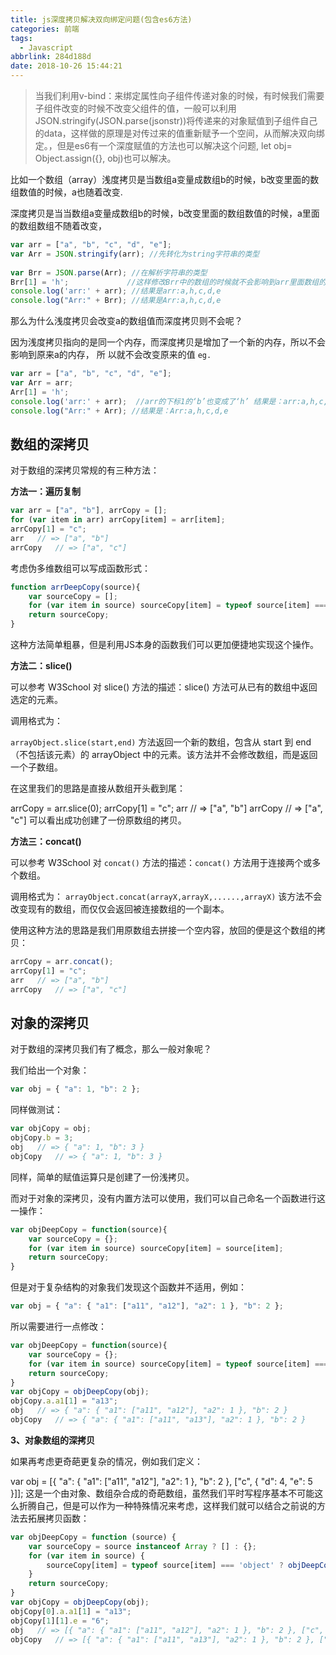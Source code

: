 ```yaml
---
title: js深度拷贝解决双向绑定问题(包含es6方法)
categories: 前端
tags:
  - Javascript
abbrlink: 284d188d
date: 2018-10-26 15:44:21
---
```


>当我们利用v-bind：来绑定属性向子组件传递对象的时候，有时候我们需要子组件改变的时候不改变父组件的值，一般可以利用JSON.stringify(JSON.parse(jsonstr))将传递来的对象赋值到子组件自己的data，这样做的原理是对传过来的值重新赋予一个空间，从而解决双向绑定。，但是es6有一个深度赋值的方法也可以解决这个问题, let obj= Object.assign({}, obj)也可以解决。
 
比如一个数组（array）浅度拷贝是当数组a变量成数组b的时候，b改变里面的数组数值的时候，a也随着改变.

深度拷贝是当当数组a变量成数组b的时候，b改变里面的数组数值的时候，a里面的数组数组不随着改变，
```js
var arr = ["a", "b", "c", "d", "e"];      
var Arr = JSON.stringify(arr); //先转化为string字符串的类型
      
var Brr = JSON.parse(Arr); //在解析字符串的类型
Brr[1] = 'h';             //这样修改Brr中的数组的时候就不会影响到arr里面数组的值
console.log('arr:' + arr); //结果是arr:a,h,c,d,e
console.log("Arr:" + Brr); //结果是Arr:a,h,c,d,e
```
 

那么为什么浅度拷贝会改变a的数组值而深度拷贝则不会呢？

因为浅度拷贝指向的是同一个内存，而深度拷贝是增加了一个新的内存，所以不会影响到原来a的内存， 所 以就不会改变原来的值
`eg.`
```js
var arr = ["a", "b", "c", "d", "e"];      
var Arr = arr;    
Arr[1] = 'h';     
console.log('arr:' + arr);  //arr的下标1的‘b’也变成了‘h’ 结果是：arr:a,h,c,d,e
console.log("Arr:" + Arr); //结果是：Arr:a,h,c,d,e
```


## 数组的深拷贝

对于数组的深拷贝常规的有三种方法：

**方法一：遍历复制**
```js
var arr = ["a", "b"], arrCopy = [];
for (var item in arr) arrCopy[item] = arr[item];
arrCopy[1] = "c";
arr   // => ["a", "b"]
arrCopy   // => ["a", "c"]
```
考虑伪多维数组可以写成函数形式：

```js
function arrDeepCopy(source){
    var sourceCopy = [];
    for (var item in source) sourceCopy[item] = typeof source[item] === 'object' ? arrDeepCopy(source[item]) : source[item];
    return sourceCopy;
}
```
 
这种方法简单粗暴，但是利用JS本身的函数我们可以更加便捷地实现这个操作。


**方法二：slice()**

可以参考 W3School 对 slice() 方法的描述：slice() 方法可从已有的数组中返回选定的元素。

调用格式为：

`arrayObject.slice(start,end)`
方法返回一个新的数组，包含从 start 到 end （不包括该元素）的 arrayObject 中的元素。该方法并不会修改数组，而是返回一个子数组。

在这里我们的思路是直接从数组开头截到尾：

arrCopy = arr.slice(0);
arrCopy[1] = "c";
arr   // => ["a", "b"] 
arrCopy   // => ["a", "c"]
可以看出成功创建了一份原数组的拷贝。

**方法三：concat()**

可以参考 W3School 对 `concat()` 方法的描述：`concat()` 方法用于连接两个或多个数组。

调用格式为：
`arrayObject.concat(arrayX,arrayX,......,arrayX)`
该方法不会改变现有的数组，而仅仅会返回被连接数组的一个副本。

使用这种方法的思路是我们用原数组去拼接一个空内容，放回的便是这个数组的拷贝：
```js
arrCopy = arr.concat();
arrCopy[1] = "c";
arr   // => ["a", "b"] 
arrCopy   // => ["a", "c"]
```

## 对象的深拷贝

对于数组的深拷贝我们有了概念，那么一般对象呢？

我们给出一个对象：
```js
var obj = { "a": 1, "b": 2 };
```
同样做测试：
```js
var objCopy = obj;
objCopy.b = 3;
obj   // => { "a": 1, "b": 3 }
objCopy   // => { "a": 1, "b": 3 }
```
同样，简单的赋值运算只是创建了一份浅拷贝。

而对于对象的深拷贝，没有内置方法可以使用，我们可以自己命名一个函数进行这一操作：
```js
var objDeepCopy = function(source){
    var sourceCopy = {};
    for (var item in source) sourceCopy[item] = source[item];
    return sourceCopy;
}
```
但是对于复杂结构的对象我们发现这个函数并不适用，例如：
```js
var obj = { "a": { "a1": ["a11", "a12"], "a2": 1 }, "b": 2 };
```
所以需要进行一点修改：

```js
var objDeepCopy = function(source){
    var sourceCopy = {};
    for (var item in source) sourceCopy[item] = typeof source[item] === 'object' ? objDeepCopy(source[item]) : source[item];
    return sourceCopy;
}
var objCopy = objDeepCopy(obj);
objCopy.a.a1[1] = "a13";
obj   // => { "a": { "a1": ["a11", "a12"], "a2": 1 }, "b": 2 }
objCopy   // => { "a": { "a1": ["a11", "a13"], "a2": 1 }, "b": 2 }
```
 

**3、对象数组的深拷贝**

 如果再考虑更奇葩更复杂的情况，例如我们定义：

var obj = [{ "a": { "a1": ["a11", "a12"], "a2": 1 }, "b": 2 }, ["c", { "d": 4, "e": 5 }]];
这是一个由对象、数组杂合成的奇葩数组，虽然我们平时写程序基本不可能这么折腾自己，但是可以作为一种特殊情况来考虑，这样我们就可以结合之前说的方法去拓展拷贝函数：

```js
var objDeepCopy = function (source) {
    var sourceCopy = source instanceof Array ? [] : {};
    for (var item in source) {
        sourceCopy[item] = typeof source[item] === 'object' ? objDeepCopy(source[item]) : source[item];
    }
    return sourceCopy;
}
var objCopy = objDeepCopy(obj);
objCopy[0].a.a1[1] = "a13";
objCopy[1][1].e = "6";
obj   // => [{ "a": { "a1": ["a11", "a12"], "a2": 1 }, "b": 2 }, ["c", { "d": 4, "e": 5 }]]
objCopy   // => [{ "a": { "a1": ["a11", "a13"], "a2": 1 }, "b": 2 }, ["c", { "d": 4, "e": 6 }]]
```
